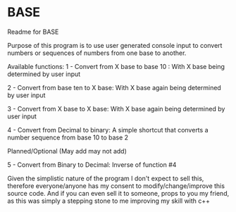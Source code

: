 # BASE
Readme for BASE

Purpose of this program is to use user generated console input to convert numbers or sequences of numbers from one base to another. 

Available functions:
1 - Convert from X base to base 10 : With X base being determined by user input

2 - Convert from base ten to X base: With X base again being determined by user input

3 - Convert from X base to X base: With X base again being determined by user input

4 - Convert from Decimal to binary: A simple shortcut that converts a number sequence from base 10 to base 2

Planned/Optional (May add may not add)

5 - Convert from Binary to Decimal: Inverse of function #4

Given the simplistic nature of the program I don't expect to sell this, therefore everyone/anyone has my consent to modify/change/improve this source code. And if you can even sell it to someone, props to you my friend, as this was simply a stepping stone to me improving my skill with c++

